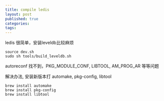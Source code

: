 ```yaml
---
title: compile ledis
layout: post
published: true
categories: 
tags: 
---
```


ledis 很简单，安装leveldb比较麻烦

```
source dev.sh
sudo sh tools/build_leveldb.sh
```

autoreconf 找不到，PKG_MODULE_CONF, LIBTOOL, AM_PROG_AR 等等问题

解决办法, 安装新版本打 automake, pkg-config, libtool

```
brew install automake
brew install pkg-config
brew install libtool
```
